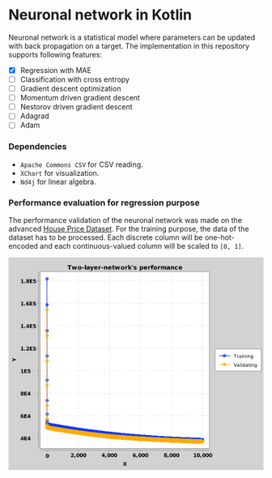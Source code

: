 # Neuronal network in Kotlin

Neuronal network is a statistical model where parameters can be updated with back propagation on a target. The implementation 
in this repository supports following features:

- [x] Regression with MAE
- [ ] Classification with cross entropy
- [ ] Gradient descent optimization
- [ ] Momentum driven gradient descent
- [ ] Nestorov driven gradient descent
- [ ] Adagrad
- [ ] Adam

### Dependencies
- `Apache Commons CSV` for CSV reading.
- `XChart` for visualization.
- `Nd4j` for linear algebra.

### Performance evaluation for regression purpose

The performance validation of the neuronal network was made on the advanced [House Price Dataset](https://www.kaggle.com/c/house-prices-advanced-regression-techniques).
For the training purpose, the data of the dataset has to be processed. Each discrete column will be one-hot-encoded and each continuous-valued column will be 
scaled to `[0, 1]`.

![](images/performance.png)